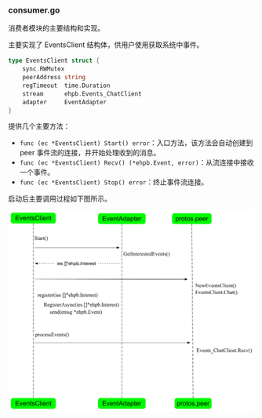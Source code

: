 ### consumer.go

消费者模块的主要结构和实现。

主要实现了 EventsClient 结构体，供用户使用获取系统中事件。

```go
type EventsClient struct {
	sync.RWMutex
	peerAddress string
	regTimeout  time.Duration
	stream      ehpb.Events_ChatClient
	adapter     EventAdapter
}
```

提供几个主要方法：

* `func (ec *EventsClient) Start() error`：入口方法，该方法会自动创建到 peer 事件流的连接，并开始处理收到的消息。
* `func (ec *EventsClient) Recv() (*ehpb.Event, error)`：从流连接中接收一个事件。
* `func (ec *EventsClient) Stop() error`：终止事件流连接。


启动后主要调用过程如下图所示。

![consumer 客户端启动后流程](../_images/consumer.png)
